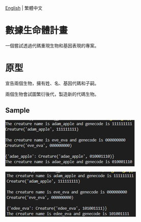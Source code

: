 [English](README.md) | 繁體中文
# 數據生命體計畫
一個嘗試透過代碼重現生物和基因表現的專案。

# 原型
宣告兩個生物，擁有姓、名、基因代碼和子嗣。

兩個生物會試圖繁衍後代，製造新的代碼生物。

## Sample
![sample0](prototype/image/code_gene_sample0.png)

![sample1](prototype/image/code_gene_sample1.png)
